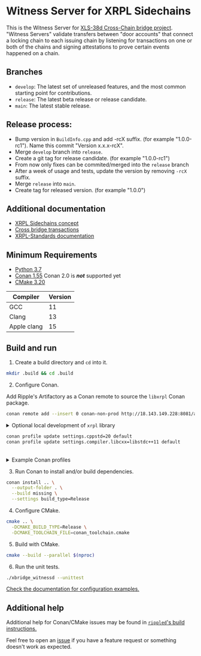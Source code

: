 



# Witness Server for XRPL Sidechains

This is the Witness Server for [XLS-38d Cross-Chain bridge project](https://github.com/XRPLF/XRPL-Standards/tree/master/XLS-0038d-cross-chain-bridge). "Witness Servers" validate transfers between "door accounts" that connect a locking chain to each issuing chain by listening for transactions on one or both of the chains and signing attestations to prove certain events happened on a chain.

## Branches
- `develop`: The latest set of unreleased features, and the most common starting point for contributions.
- `release`: The latest beta release or release candidate.
- `main`: The latest stable release.

## Release process:
- Bump version in `BuildInfo.cpp` and add -rcX suffix. (for example "1.0.0-rc1"). Name this commit "Version x.x.x-rcX".
- Merge `develop` branch into `release`.
- Create a git tag for release candidate. (for example "1.0.0-rc1")
- From now only fixes can be commited/merged into the `release` branch
- After a week of usage and tests, update the version by removing `-rcX` suffix.
- Merge `release` into `main`.
- Create tag for released version. (for example "1.0.0")

## Additional documentation

- [XRPL Sidechains concept](https://xrpl.org/xrpl-sidechains.html)
- [Cross bridge transactions](https://xrpl.org/cross-chain-bridges.html#how-do-bridges-work/)
- [XRPL-Standards documentation](https://github.com/XRPLF/XRPL-Standards/tree/master/XLS-0038d-cross-chain-bridge)


## Minimum Requirements

- [Python 3.7](https://www.python.org/downloads/)
- [Conan 1.55](https://conan.io/downloads.html) Conan 2.0 is **_not_** supported yet
- [CMake 3.20](https://cmake.org/download/)

| Compiler    | Version |
|-------------|---------|
| GCC         | 11      |
| Clang       | 13      |
| Apple clang | 15      |

## Build and run

1. Create a build directory and `cd` into it. 

```bash
mkdir .build && cd .build
```

2. Configure Conan.

Add Ripple's Artifactory as a Conan remote to source the `libxrpl` Conan package.

```bash
conan remote add --insert 0 conan-non-prod http://18.143.149.228:8081/artifactory/api/conan/conan-non-prod

```
<details>
<summary> Optional local development of <code>xrpl</code> library</summary>

The Conan `xrpl` recipe is also available by checking out the [`rippled` source](https://github.com/XRPLF/rippled.git) and exporting the recipe locally.

```bash
git clone https://github.com/XRPLF/rippled.git
cd rippled 
conan export .
```
</details>

```bash
conan profile update settings.cppstd=20 default
conan profile update settings.compiler.libcxx=libstdc++11 default
```
<br>
<details>
      <summary>Example Conan profiles</summary>
  
### Linux
```ini
  [settings]
  arch=x86_64
  arch_build=x86_64
  os=Linux
  os_build=Linux
  build_type=Release
  compiler=gcc
  compiler.cppstd=20
  compiler.libcxx=libstdc++11
  compiler.version=11
```
### macOS

On macOS [you may get an error from Boost](https://github.com/XRPLF/rippled/blob/develop/BUILD.md#call-to-async_teardown-is-ambiguous) 
which requires adding some CMake flags to your Conan profile.
```
conan profile update 'env.CXXFLAGS="-DBOOST_ASIO_DISABLE_CONCEPTS"' default
conan profile update 'conf.tools.build:cxxflags+=["-DBOOST_ASIO_DISABLE_CONCEPTS"]' default
```

```ini
[settings]
os=Macos
os_build=Macos
arch=armv8
arch_build=armv8
compiler=apple-clang
compiler.version=15
build_type=Release
compiler.cppstd=20
compiler.libcxx=libc++
[options]
[conf]
tools.build:cxxflags=['-DBOOST_ASIO_DISABLE_CONCEPTS']
[build_requires]
[env]
CXXFLAGS=-DBOOST_ASIO_DISABLE_CONCEPTS
```
</details>

3. Run Conan to install and/or build dependencies.

``` bash
conan install .. \
  --output-folder . \
  --build missing \
  --settings build_type=Release
```
4. Configure CMake.

``` bash
cmake .. \
  -DCMAKE_BUILD_TYPE=Release \
  -DCMAKE_TOOLCHAIN_FILE=conan_toolchain.cmake
```

5. Build with CMake.

``` bash
cmake --build --parallel $(nproc)
```

6. Run the unit tests.

``` bash
./xbridge_witnessd --unittest
```

[Check the documentation for configuration examples.](https://xrpl.org/witness-servers.html#witness-server-configuration)

## Additional help

Additional help for Conan/CMake issues may be found in [`rippled`'s build instructions.](https://github.com/XRPLF/rippled/blob/develop/BUILD.md)

Feel free to open an [issue](https://github.com/ripple/xbridge_witness/issues) if you have a feature request or something doesn't work as expected.
